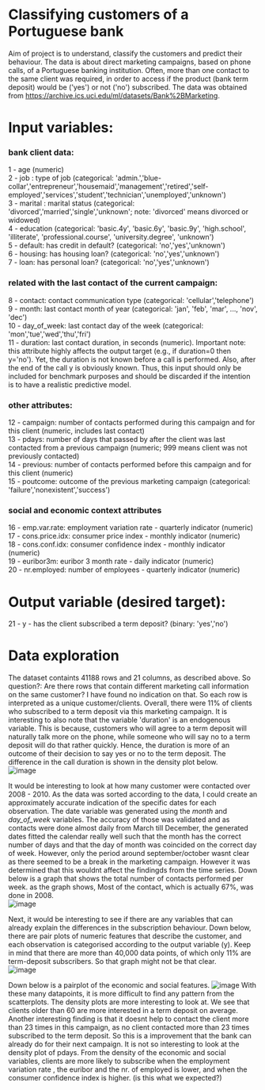 # Classifying customers of a Portuguese bank
Aim of project is to understand, classify the customers and predict their behaviour. The data is about direct marketing campaigns, based on phone calls, of a Portuguese banking institution. Often, more than one contact to the same client was required, in order to access if the product (bank term deposit) would be ('yes') or not ('no') subscribed. The data was obtained from https://archive.ics.uci.edu/ml/datasets/Bank%2BMarketing.

# Input variables:
### bank client data:
1 - age (numeric)<br/>
2 - job : type of job (categorical: 'admin.','blue-collar','entrepreneur','housemaid','management','retired','self-employed','services','student','technician','unemployed','unknown')<br/>
3 - marital : marital status (categorical: 'divorced','married','single','unknown'; note: 'divorced' means divorced or widowed)<br/>
4 - education (categorical: 'basic.4y', 'basic.6y', 'basic.9y', 'high.school', 'illiterate', 'professional.course', 'university.degree', 'unknown')<br/>
5 - default: has credit in default? (categorical: 'no','yes','unknown')<br/>
6 - housing: has housing loan? (categorical: 'no','yes','unknown')<br/>
7 - loan: has personal loan? (categorical: 'no','yes','unknown')
### related with the last contact of the current campaign:
8 - contact: contact communication type (categorical: 'cellular','telephone')<br/>
9 - month: last contact month of year (categorical: 'jan', 'feb', 'mar', ..., 'nov', 'dec')<br/>
10 - day_of_week: last contact day of the week (categorical: 'mon','tue','wed','thu','fri')<br/>
11 - duration: last contact duration, in seconds (numeric). Important note: this attribute highly affects the output target (e.g., if duration=0 then y='no'). Yet, the duration is not known before a call is performed. Also, after the end of the call y is obviously known. Thus, this input should only be included for benchmark purposes and should be discarded if the intention is to have a realistic predictive model.
### other attributes:
12 - campaign: number of contacts performed during this campaign and for this client (numeric, includes last contact)<br/>
13 - pdays: number of days that passed by after the client was last contacted from a previous campaign (numeric; 999 means client was not previously contacted)<br/>
14 - previous: number of contacts performed before this campaign and for this client (numeric)<br/>
15 - poutcome: outcome of the previous marketing campaign (categorical: 'failure','nonexistent','success')
### social and economic context attributes
16 - emp.var.rate: employment variation rate - quarterly indicator (numeric)<br/>
17 - cons.price.idx: consumer price index - monthly indicator (numeric)<br/>
18 - cons.conf.idx: consumer confidence index - monthly indicator (numeric)<br/>
19 - euribor3m: euribor 3 month rate - daily indicator (numeric)<br/>
20 - nr.employed: number of employees - quarterly indicator (numeric)

# Output variable (desired target):
21 - y - has the client subscribed a term deposit? (binary: 'yes','no')

# Data exploration
The dataset containts 41188 rows and 21 columns, as described above. So question?: Are there rows that contain different marketing call information on the same customer? I have found no indication on that. So each row is interpreted as a unique customer/clients. Overall, there were 11% of clients who subscribed to a term deposit via this marketing campaign. It is interesting to also note that the variable 'duration' is an endogenous variable. This is because, customers who will agree to a term deposit will naturally talk more on the phone, while someone who will say no to a term deposit will do that rather quickly. Hence, the duration is more of an outcome of their decision to say yes or no to the term deposit. The difference in the call duration is shown in the density plot below.\
![image](https://user-images.githubusercontent.com/48698645/109701177-03420780-7b93-11eb-8b34-88af0ec7598b.png)

It would be interesting to look at how many customer were contacted over 2008 - 2010. As the data was sorted according to the data, I could create an approximately accurate indication of the specific dates for each observation. The date variable was generated using the _month_ and _day_of_week_ variables. The accuracy of those was validated and as contacts were done almost daily from March till December, the generated dates fitted the calendar really well such that the month has the correct number of days and that the day of month was coincided on the correct day of week. However, only the period around september/october wasnt clear as there seemed to be a break in the marketing campaign. However it was determined that this wouldnt affect the findingds from the time series. Down below is a graph that shows the total number of contacts performed per week. as the graph shows, Most of the contact, which is actually 67%, was done in 2008.\
![image](https://user-images.githubusercontent.com/48698645/110029441-c281f400-7d34-11eb-8e0c-7538aa6f1494.png)

Next, it would be interesting to see if there are any variables that can already explain the differences in the subscription behaviour. Down below, there are pair plots of numeric features that describe the customer, and each observation is categorised according to the output variable (y). Keep in mind that there are more than 40,000 data points, of which only 11% are term-deposit subscribers. So that graph might not be that clear.\
![image](https://user-images.githubusercontent.com/48698645/110150928-1d245a00-7de0-11eb-9bb5-8cc3eb772020.png)

Down below is a pairplot of the economic and social features.
![image](https://user-images.githubusercontent.com/48698645/110147550-1d225b00-7ddc-11eb-8a33-92db167383d0.png)
With these many datapoints, it is more difficult to find any pattern from the scatterplots. The density plots are more interesting to look at. We see that clients older than 60 are more interested in a term deposit on average. Another interesting finding is that it doesnt help to contact the client more than 23 times in this campaign, as no client contacted more than 23 times subscribed to the term deposit. So this is a improvement that the bank can already do for their next campaign. It is not so interesting to look at the density plot of pdays. From the density of the economic and social variables, clients are more likely to subscribe when the employment variation rate , the euribor and the nr. of employed is lower, and when the consumer confidence index is higher. (is this what we expected?)


